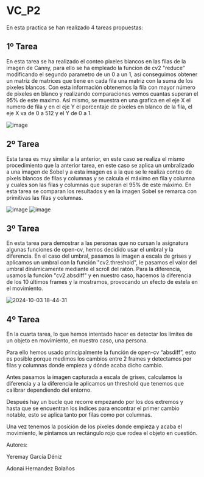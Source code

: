 # VC_P2


En esta practica se han realizado 4 tareas propuestas:


## 1º Tarea

En esta tarea se ha realizado el conteo pixeles blancos en las filas de la imagen de Canny, para ello se ha empleado la funcion de cv2 "reduce" modificando el segundo parametro de un 0 a un 1, así conseguimos obtener un matriz de matrices que tiene en cada fila una matriz con la suma de los pixeles blancos. Con esta información obtenemos la fila con mayor número de pixeles en blanco y realizando comparaciones vemos cuantas superan el 95% de este maximo. Así mismo, se muestra en una grafica en el eje X el numero de fila y en el eje Y el porcentaje de pixeles en blanco de la fila, el eje X va de 0 a 512 y el Y de 0 a 1.

![image](https://github.com/user-attachments/assets/4014d60c-2323-4b49-bd4f-dc200185803a)



## 2º Tarea

Esta tarea es muy similar a la anterior, en este caso se realiza el mismo procedimiento que la anterior tarea, en este caso se aplica un umbralizado a una imagen de Sobel y a esta imagen es a la que se le realiza conteo de píxels blancos de filas y columnas y se calcula el máximo en fila y columna y cuales son las filas y columnas que superan el 95% de este máximo. En esta tarea se comparan los resultados y en la imagen Sobel se remarca con primitivas las filas y columnas.

![image](https://github.com/user-attachments/assets/db017e93-0d3e-4857-9f6b-6edfb4c90724)
![image](https://github.com/user-attachments/assets/7555d63b-486b-49c3-8bb0-66c3e7aecddd)


## 3º Tarea

En esta tarea para demostrar a las personas que no cursan la asignatura algunas funciones de open-cv, hemos decidido usar el umbral y la diferencia. En el caso del umbral, pasamos la imagen a escala de grises y aplicamos un umbral con la función "cv2.threshold", le pasamos el valor del umbral dinámicamente mediante el scroll del ratón. Para la diferencia, usamos la función "cv2.absdiff" y en nuestro caso, hacemos la diferencia de los 10 últimos frames y la mostramos, provocando un efecto de estela en el movimiento.

![2024-10-03 18-44-31](https://github.com/user-attachments/assets/75dcfaeb-30e8-428c-b87a-ac4876bbb5a7)


## 4º Tarea

En la cuarta tarea, lo que hemos intentado hacer es detectar los límites de un objeto en movimiento, en nuestro caso, una persona.

Para ello hemos usado principalmente la función de open-cv “absdiff”, esto es posible porque medimos los cambios entre 2 frames y detectamos por filas y columnas donde empieza y dónde acaba dicho cambio. 

Antes pasamos la imagen capturada a escala de grises, calculamos la diferencia y a la diferencia le aplicamos un threshold que tenemos que calibrar dependiendo del entorno. 

Después hay un bucle que recorre empezando por los dos extremos y hasta que se encuentran los índices para encontrar el primer cambio notable, esto se aplica tanto por filas como por columnas. 

Una vez tenemos la posición de los píxeles donde empieza y acaba el movimiento, le pintamos un rectángulo rojo que rodea el objeto en cuestión.




Autores:

Yeremay García Déniz

Adonai Hernandez Bolaños

